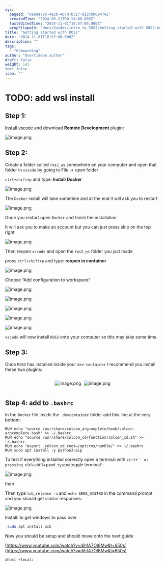 ```yaml
---
sys:
  pageId: "89e0a78c-4e2b-4070-b327-d28cb0694742"
  createdTime: "2024-08-21T00:24:00.000Z"
  lastEditedTime: "2024-11-01T18:57:00.000Z"
  propFilepath: "docs/Guides/intro_to_ROS2/Getting started with ROS2.md"
title: "Getting started with ROS2"
date: "2024-11-01T18:57:00.000Z"
description: ""
tags:
  - "Onboarding"
author: "Overridden author"
draft: false
weight: 141
toc: false
icon: ""
---
```


# TODO: add wsl install

## Step 1:

[Install vscode](https://code.visualstudio.com/download) and download **Remote Development** plugin:

![image.png](https://prod-files-secure.s3.us-west-2.amazonaws.com/d518164a-d88e-44d1-a4ee-3adb3bd8bce0/efb52993-1881-4a40-b95e-6f020334f022/image.png?X-Amz-Algorithm=AWS4-HMAC-SHA256&X-Amz-Content-Sha256=UNSIGNED-PAYLOAD&X-Amz-Credential=ASIAZI2LB4662MDYWFEH%2F20250401%2Fus-west-2%2Fs3%2Faws4_request&X-Amz-Date=20250401T061231Z&X-Amz-Expires=3600&X-Amz-Security-Token=IQoJb3JpZ2luX2VjEEsaCXVzLXdlc3QtMiJHMEUCICKtAi%2BYPtedGWBRSsj%2ByILtJX5WwLY3%2FKzup7bkLYvrAiEAkhH9EKb4LhEhjJzlnhhxKQRMPKqZ0ySzZaGDUGu4DdYqiAQItP%2F%2F%2F%2F%2F%2F%2F%2F%2F%2FARAAGgw2Mzc0MjMxODM4MDUiDFSBbDrfoAiJKyQjeSrcA0f7SAvQ7ceWHr7%2FKVF3iXAHIDFatedcL%2BeRp34apJQRqiH6L8vwlzC%2BJ8o1OgFJN7pe1dqRsNQED%2B7osDytLBRa3sYHoEkPOcpEb5rTTazUqntAjR5n7o8ZDpKvwxVTCzmH%2BJyMnawGNXPd1wB99xSuyzfnksH5IBFoSaYeNJJ%2Bge0LM%2FFVpR2%2FI638TBNeFp92RbihXd4EU4utFKcEEwg%2B%2Fdtsc2x%2Bqe2JzccZdFYJe6vDVdmSdTADteoJ%2BRAD8sUHpU3RDgltk6%2F7eyB9WF%2BItHVkFyZU3TyxyDhnASloQ3D9ITxIFlCSFSWii8c6v0pg98ct2zHr7oL%2BZErz2ElCtLq3NpIQr3iCZbr7VV7ptl1t6n9YiFNweuTI8%2BeobVWLCzV6ToSpL7putfCOHWSgv1ZXZCgv4yCE2XTf7ApB3bG8vBjfhw%2BI%2F3F4boDJOqxrR5qo%2FNKtltHvidp6CKIT6wF1BcPIxeQCQHqsn0EJ3%2BtYXxyHjjq5CVEuZOuubHdcLLEyOFx1BuVEAXeVIWmjCTgobIrktYugwMgO5e%2FieXWGvcmhhO9Yuxow%2BfRqSln1CfWlH6mP%2FKldCH8I4V78R4540ePon9EJc0hw5Qx3xP5kMWHIgfm3vDHbMNClrb8GOqUBKPp1Es%2FJvbn7jLu%2BAgjE3yPFgWyrF6Am4Oyt%2B0ELpWKQZk4Kjduy49oRLyYHGjtq%2Fv5VTPTFEoJpzR24%2FSJdKweJMSWGgZDzabxqAjJunC5j4EfFMhN5q7ryg9b1Z%2FwecHJW7GCbEfXzWSBQuGr0OP8Pxnr12piWUeSLHWKRZtshNf1Kd6SDVeInfVsMDcL2PgIoEWzP%2BAKJ33GyE8rBgfTzCQBV&X-Amz-Signature=01e5bac2787a0a5af2f29529ce0559c175f41e3f26651975187cf7919533f850&X-Amz-SignedHeaders=host&x-id=GetObject)

## Step 2:

Create a folder called `ros2_ws` somewhere on your computer and open that folder in `vscode` by going to File → open folder 

`ctrl+shift+p` and type: **Install Docker**

![image.png](https://prod-files-secure.s3.us-west-2.amazonaws.com/d518164a-d88e-44d1-a4ee-3adb3bd8bce0/2269dc0e-1cd5-47ff-bceb-c04ad9b2eab0/image.png?X-Amz-Algorithm=AWS4-HMAC-SHA256&X-Amz-Content-Sha256=UNSIGNED-PAYLOAD&X-Amz-Credential=ASIAZI2LB4662MDYWFEH%2F20250401%2Fus-west-2%2Fs3%2Faws4_request&X-Amz-Date=20250401T061231Z&X-Amz-Expires=3600&X-Amz-Security-Token=IQoJb3JpZ2luX2VjEEsaCXVzLXdlc3QtMiJHMEUCICKtAi%2BYPtedGWBRSsj%2ByILtJX5WwLY3%2FKzup7bkLYvrAiEAkhH9EKb4LhEhjJzlnhhxKQRMPKqZ0ySzZaGDUGu4DdYqiAQItP%2F%2F%2F%2F%2F%2F%2F%2F%2F%2FARAAGgw2Mzc0MjMxODM4MDUiDFSBbDrfoAiJKyQjeSrcA0f7SAvQ7ceWHr7%2FKVF3iXAHIDFatedcL%2BeRp34apJQRqiH6L8vwlzC%2BJ8o1OgFJN7pe1dqRsNQED%2B7osDytLBRa3sYHoEkPOcpEb5rTTazUqntAjR5n7o8ZDpKvwxVTCzmH%2BJyMnawGNXPd1wB99xSuyzfnksH5IBFoSaYeNJJ%2Bge0LM%2FFVpR2%2FI638TBNeFp92RbihXd4EU4utFKcEEwg%2B%2Fdtsc2x%2Bqe2JzccZdFYJe6vDVdmSdTADteoJ%2BRAD8sUHpU3RDgltk6%2F7eyB9WF%2BItHVkFyZU3TyxyDhnASloQ3D9ITxIFlCSFSWii8c6v0pg98ct2zHr7oL%2BZErz2ElCtLq3NpIQr3iCZbr7VV7ptl1t6n9YiFNweuTI8%2BeobVWLCzV6ToSpL7putfCOHWSgv1ZXZCgv4yCE2XTf7ApB3bG8vBjfhw%2BI%2F3F4boDJOqxrR5qo%2FNKtltHvidp6CKIT6wF1BcPIxeQCQHqsn0EJ3%2BtYXxyHjjq5CVEuZOuubHdcLLEyOFx1BuVEAXeVIWmjCTgobIrktYugwMgO5e%2FieXWGvcmhhO9Yuxow%2BfRqSln1CfWlH6mP%2FKldCH8I4V78R4540ePon9EJc0hw5Qx3xP5kMWHIgfm3vDHbMNClrb8GOqUBKPp1Es%2FJvbn7jLu%2BAgjE3yPFgWyrF6Am4Oyt%2B0ELpWKQZk4Kjduy49oRLyYHGjtq%2Fv5VTPTFEoJpzR24%2FSJdKweJMSWGgZDzabxqAjJunC5j4EfFMhN5q7ryg9b1Z%2FwecHJW7GCbEfXzWSBQuGr0OP8Pxnr12piWUeSLHWKRZtshNf1Kd6SDVeInfVsMDcL2PgIoEWzP%2BAKJ33GyE8rBgfTzCQBV&X-Amz-Signature=ac3c75b309f9124e6edda3ee7ab75d269529ffc8b1e13061a038ae65c9ed9d9a&X-Amz-SignedHeaders=host&x-id=GetObject)

The `Docker` install will take sometime and at the end it will ask you to restart

![image.png](https://prod-files-secure.s3.us-west-2.amazonaws.com/d518164a-d88e-44d1-a4ee-3adb3bd8bce0/ed233f78-be33-4b1f-b89c-9c346c0e961e/image.png?X-Amz-Algorithm=AWS4-HMAC-SHA256&X-Amz-Content-Sha256=UNSIGNED-PAYLOAD&X-Amz-Credential=ASIAZI2LB4662MDYWFEH%2F20250401%2Fus-west-2%2Fs3%2Faws4_request&X-Amz-Date=20250401T061231Z&X-Amz-Expires=3600&X-Amz-Security-Token=IQoJb3JpZ2luX2VjEEsaCXVzLXdlc3QtMiJHMEUCICKtAi%2BYPtedGWBRSsj%2ByILtJX5WwLY3%2FKzup7bkLYvrAiEAkhH9EKb4LhEhjJzlnhhxKQRMPKqZ0ySzZaGDUGu4DdYqiAQItP%2F%2F%2F%2F%2F%2F%2F%2F%2F%2FARAAGgw2Mzc0MjMxODM4MDUiDFSBbDrfoAiJKyQjeSrcA0f7SAvQ7ceWHr7%2FKVF3iXAHIDFatedcL%2BeRp34apJQRqiH6L8vwlzC%2BJ8o1OgFJN7pe1dqRsNQED%2B7osDytLBRa3sYHoEkPOcpEb5rTTazUqntAjR5n7o8ZDpKvwxVTCzmH%2BJyMnawGNXPd1wB99xSuyzfnksH5IBFoSaYeNJJ%2Bge0LM%2FFVpR2%2FI638TBNeFp92RbihXd4EU4utFKcEEwg%2B%2Fdtsc2x%2Bqe2JzccZdFYJe6vDVdmSdTADteoJ%2BRAD8sUHpU3RDgltk6%2F7eyB9WF%2BItHVkFyZU3TyxyDhnASloQ3D9ITxIFlCSFSWii8c6v0pg98ct2zHr7oL%2BZErz2ElCtLq3NpIQr3iCZbr7VV7ptl1t6n9YiFNweuTI8%2BeobVWLCzV6ToSpL7putfCOHWSgv1ZXZCgv4yCE2XTf7ApB3bG8vBjfhw%2BI%2F3F4boDJOqxrR5qo%2FNKtltHvidp6CKIT6wF1BcPIxeQCQHqsn0EJ3%2BtYXxyHjjq5CVEuZOuubHdcLLEyOFx1BuVEAXeVIWmjCTgobIrktYugwMgO5e%2FieXWGvcmhhO9Yuxow%2BfRqSln1CfWlH6mP%2FKldCH8I4V78R4540ePon9EJc0hw5Qx3xP5kMWHIgfm3vDHbMNClrb8GOqUBKPp1Es%2FJvbn7jLu%2BAgjE3yPFgWyrF6Am4Oyt%2B0ELpWKQZk4Kjduy49oRLyYHGjtq%2Fv5VTPTFEoJpzR24%2FSJdKweJMSWGgZDzabxqAjJunC5j4EfFMhN5q7ryg9b1Z%2FwecHJW7GCbEfXzWSBQuGr0OP8Pxnr12piWUeSLHWKRZtshNf1Kd6SDVeInfVsMDcL2PgIoEWzP%2BAKJ33GyE8rBgfTzCQBV&X-Amz-Signature=5908818e998d0674a4bb43a446220139770045dddda13ac58eae64dff5c015f7&X-Amz-SignedHeaders=host&x-id=GetObject)

Once you restart open `Docker` and finish the installation

It will ask you to make an account but you can just press skip on the top right

![image.png](https://prod-files-secure.s3.us-west-2.amazonaws.com/d518164a-d88e-44d1-a4ee-3adb3bd8bce0/21010ad9-1659-4fd9-9f59-9932a09b2a3d/image.png?X-Amz-Algorithm=AWS4-HMAC-SHA256&X-Amz-Content-Sha256=UNSIGNED-PAYLOAD&X-Amz-Credential=ASIAZI2LB4662MDYWFEH%2F20250401%2Fus-west-2%2Fs3%2Faws4_request&X-Amz-Date=20250401T061231Z&X-Amz-Expires=3600&X-Amz-Security-Token=IQoJb3JpZ2luX2VjEEsaCXVzLXdlc3QtMiJHMEUCICKtAi%2BYPtedGWBRSsj%2ByILtJX5WwLY3%2FKzup7bkLYvrAiEAkhH9EKb4LhEhjJzlnhhxKQRMPKqZ0ySzZaGDUGu4DdYqiAQItP%2F%2F%2F%2F%2F%2F%2F%2F%2F%2FARAAGgw2Mzc0MjMxODM4MDUiDFSBbDrfoAiJKyQjeSrcA0f7SAvQ7ceWHr7%2FKVF3iXAHIDFatedcL%2BeRp34apJQRqiH6L8vwlzC%2BJ8o1OgFJN7pe1dqRsNQED%2B7osDytLBRa3sYHoEkPOcpEb5rTTazUqntAjR5n7o8ZDpKvwxVTCzmH%2BJyMnawGNXPd1wB99xSuyzfnksH5IBFoSaYeNJJ%2Bge0LM%2FFVpR2%2FI638TBNeFp92RbihXd4EU4utFKcEEwg%2B%2Fdtsc2x%2Bqe2JzccZdFYJe6vDVdmSdTADteoJ%2BRAD8sUHpU3RDgltk6%2F7eyB9WF%2BItHVkFyZU3TyxyDhnASloQ3D9ITxIFlCSFSWii8c6v0pg98ct2zHr7oL%2BZErz2ElCtLq3NpIQr3iCZbr7VV7ptl1t6n9YiFNweuTI8%2BeobVWLCzV6ToSpL7putfCOHWSgv1ZXZCgv4yCE2XTf7ApB3bG8vBjfhw%2BI%2F3F4boDJOqxrR5qo%2FNKtltHvidp6CKIT6wF1BcPIxeQCQHqsn0EJ3%2BtYXxyHjjq5CVEuZOuubHdcLLEyOFx1BuVEAXeVIWmjCTgobIrktYugwMgO5e%2FieXWGvcmhhO9Yuxow%2BfRqSln1CfWlH6mP%2FKldCH8I4V78R4540ePon9EJc0hw5Qx3xP5kMWHIgfm3vDHbMNClrb8GOqUBKPp1Es%2FJvbn7jLu%2BAgjE3yPFgWyrF6Am4Oyt%2B0ELpWKQZk4Kjduy49oRLyYHGjtq%2Fv5VTPTFEoJpzR24%2FSJdKweJMSWGgZDzabxqAjJunC5j4EfFMhN5q7ryg9b1Z%2FwecHJW7GCbEfXzWSBQuGr0OP8Pxnr12piWUeSLHWKRZtshNf1Kd6SDVeInfVsMDcL2PgIoEWzP%2BAKJ33GyE8rBgfTzCQBV&X-Amz-Signature=1cf83130ba87851910998eab41c20662e5519c2bb28a1ce764b7e1509063ebe0&X-Amz-SignedHeaders=host&x-id=GetObject)

Then reopen `vscode` and open the `ros2_ws` folder you just made

press `ctrl+shift+p` and type: **reopen in container**

![image.png](https://prod-files-secure.s3.us-west-2.amazonaws.com/d518164a-d88e-44d1-a4ee-3adb3bd8bce0/4e93b8c2-41ad-488c-8095-c74205196118/image.png?X-Amz-Algorithm=AWS4-HMAC-SHA256&X-Amz-Content-Sha256=UNSIGNED-PAYLOAD&X-Amz-Credential=ASIAZI2LB4662MDYWFEH%2F20250401%2Fus-west-2%2Fs3%2Faws4_request&X-Amz-Date=20250401T061231Z&X-Amz-Expires=3600&X-Amz-Security-Token=IQoJb3JpZ2luX2VjEEsaCXVzLXdlc3QtMiJHMEUCICKtAi%2BYPtedGWBRSsj%2ByILtJX5WwLY3%2FKzup7bkLYvrAiEAkhH9EKb4LhEhjJzlnhhxKQRMPKqZ0ySzZaGDUGu4DdYqiAQItP%2F%2F%2F%2F%2F%2F%2F%2F%2F%2FARAAGgw2Mzc0MjMxODM4MDUiDFSBbDrfoAiJKyQjeSrcA0f7SAvQ7ceWHr7%2FKVF3iXAHIDFatedcL%2BeRp34apJQRqiH6L8vwlzC%2BJ8o1OgFJN7pe1dqRsNQED%2B7osDytLBRa3sYHoEkPOcpEb5rTTazUqntAjR5n7o8ZDpKvwxVTCzmH%2BJyMnawGNXPd1wB99xSuyzfnksH5IBFoSaYeNJJ%2Bge0LM%2FFVpR2%2FI638TBNeFp92RbihXd4EU4utFKcEEwg%2B%2Fdtsc2x%2Bqe2JzccZdFYJe6vDVdmSdTADteoJ%2BRAD8sUHpU3RDgltk6%2F7eyB9WF%2BItHVkFyZU3TyxyDhnASloQ3D9ITxIFlCSFSWii8c6v0pg98ct2zHr7oL%2BZErz2ElCtLq3NpIQr3iCZbr7VV7ptl1t6n9YiFNweuTI8%2BeobVWLCzV6ToSpL7putfCOHWSgv1ZXZCgv4yCE2XTf7ApB3bG8vBjfhw%2BI%2F3F4boDJOqxrR5qo%2FNKtltHvidp6CKIT6wF1BcPIxeQCQHqsn0EJ3%2BtYXxyHjjq5CVEuZOuubHdcLLEyOFx1BuVEAXeVIWmjCTgobIrktYugwMgO5e%2FieXWGvcmhhO9Yuxow%2BfRqSln1CfWlH6mP%2FKldCH8I4V78R4540ePon9EJc0hw5Qx3xP5kMWHIgfm3vDHbMNClrb8GOqUBKPp1Es%2FJvbn7jLu%2BAgjE3yPFgWyrF6Am4Oyt%2B0ELpWKQZk4Kjduy49oRLyYHGjtq%2Fv5VTPTFEoJpzR24%2FSJdKweJMSWGgZDzabxqAjJunC5j4EfFMhN5q7ryg9b1Z%2FwecHJW7GCbEfXzWSBQuGr0OP8Pxnr12piWUeSLHWKRZtshNf1Kd6SDVeInfVsMDcL2PgIoEWzP%2BAKJ33GyE8rBgfTzCQBV&X-Amz-Signature=7d25c000771889c326bb1b3398d741f00142ec50fc0d195cd46f426c3ebc4716&X-Amz-SignedHeaders=host&x-id=GetObject)

Choose “Add configuration to workspace”

![image.png](https://prod-files-secure.s3.us-west-2.amazonaws.com/d518164a-d88e-44d1-a4ee-3adb3bd8bce0/9560b282-5060-4989-ba37-97e7b2c22476/image.png?X-Amz-Algorithm=AWS4-HMAC-SHA256&X-Amz-Content-Sha256=UNSIGNED-PAYLOAD&X-Amz-Credential=ASIAZI2LB4662MDYWFEH%2F20250401%2Fus-west-2%2Fs3%2Faws4_request&X-Amz-Date=20250401T061231Z&X-Amz-Expires=3600&X-Amz-Security-Token=IQoJb3JpZ2luX2VjEEsaCXVzLXdlc3QtMiJHMEUCICKtAi%2BYPtedGWBRSsj%2ByILtJX5WwLY3%2FKzup7bkLYvrAiEAkhH9EKb4LhEhjJzlnhhxKQRMPKqZ0ySzZaGDUGu4DdYqiAQItP%2F%2F%2F%2F%2F%2F%2F%2F%2F%2FARAAGgw2Mzc0MjMxODM4MDUiDFSBbDrfoAiJKyQjeSrcA0f7SAvQ7ceWHr7%2FKVF3iXAHIDFatedcL%2BeRp34apJQRqiH6L8vwlzC%2BJ8o1OgFJN7pe1dqRsNQED%2B7osDytLBRa3sYHoEkPOcpEb5rTTazUqntAjR5n7o8ZDpKvwxVTCzmH%2BJyMnawGNXPd1wB99xSuyzfnksH5IBFoSaYeNJJ%2Bge0LM%2FFVpR2%2FI638TBNeFp92RbihXd4EU4utFKcEEwg%2B%2Fdtsc2x%2Bqe2JzccZdFYJe6vDVdmSdTADteoJ%2BRAD8sUHpU3RDgltk6%2F7eyB9WF%2BItHVkFyZU3TyxyDhnASloQ3D9ITxIFlCSFSWii8c6v0pg98ct2zHr7oL%2BZErz2ElCtLq3NpIQr3iCZbr7VV7ptl1t6n9YiFNweuTI8%2BeobVWLCzV6ToSpL7putfCOHWSgv1ZXZCgv4yCE2XTf7ApB3bG8vBjfhw%2BI%2F3F4boDJOqxrR5qo%2FNKtltHvidp6CKIT6wF1BcPIxeQCQHqsn0EJ3%2BtYXxyHjjq5CVEuZOuubHdcLLEyOFx1BuVEAXeVIWmjCTgobIrktYugwMgO5e%2FieXWGvcmhhO9Yuxow%2BfRqSln1CfWlH6mP%2FKldCH8I4V78R4540ePon9EJc0hw5Qx3xP5kMWHIgfm3vDHbMNClrb8GOqUBKPp1Es%2FJvbn7jLu%2BAgjE3yPFgWyrF6Am4Oyt%2B0ELpWKQZk4Kjduy49oRLyYHGjtq%2Fv5VTPTFEoJpzR24%2FSJdKweJMSWGgZDzabxqAjJunC5j4EfFMhN5q7ryg9b1Z%2FwecHJW7GCbEfXzWSBQuGr0OP8Pxnr12piWUeSLHWKRZtshNf1Kd6SDVeInfVsMDcL2PgIoEWzP%2BAKJ33GyE8rBgfTzCQBV&X-Amz-Signature=3279ceb182d47da50c3771e894944fd177d7940fc60d3eda8576db4702cb4fce&X-Amz-SignedHeaders=host&x-id=GetObject)

![image.png](https://prod-files-secure.s3.us-west-2.amazonaws.com/d518164a-d88e-44d1-a4ee-3adb3bd8bce0/2ee63f81-886b-48e8-a553-dc6e5eac99e4/image.png?X-Amz-Algorithm=AWS4-HMAC-SHA256&X-Amz-Content-Sha256=UNSIGNED-PAYLOAD&X-Amz-Credential=ASIAZI2LB4662MDYWFEH%2F20250401%2Fus-west-2%2Fs3%2Faws4_request&X-Amz-Date=20250401T061231Z&X-Amz-Expires=3600&X-Amz-Security-Token=IQoJb3JpZ2luX2VjEEsaCXVzLXdlc3QtMiJHMEUCICKtAi%2BYPtedGWBRSsj%2ByILtJX5WwLY3%2FKzup7bkLYvrAiEAkhH9EKb4LhEhjJzlnhhxKQRMPKqZ0ySzZaGDUGu4DdYqiAQItP%2F%2F%2F%2F%2F%2F%2F%2F%2F%2FARAAGgw2Mzc0MjMxODM4MDUiDFSBbDrfoAiJKyQjeSrcA0f7SAvQ7ceWHr7%2FKVF3iXAHIDFatedcL%2BeRp34apJQRqiH6L8vwlzC%2BJ8o1OgFJN7pe1dqRsNQED%2B7osDytLBRa3sYHoEkPOcpEb5rTTazUqntAjR5n7o8ZDpKvwxVTCzmH%2BJyMnawGNXPd1wB99xSuyzfnksH5IBFoSaYeNJJ%2Bge0LM%2FFVpR2%2FI638TBNeFp92RbihXd4EU4utFKcEEwg%2B%2Fdtsc2x%2Bqe2JzccZdFYJe6vDVdmSdTADteoJ%2BRAD8sUHpU3RDgltk6%2F7eyB9WF%2BItHVkFyZU3TyxyDhnASloQ3D9ITxIFlCSFSWii8c6v0pg98ct2zHr7oL%2BZErz2ElCtLq3NpIQr3iCZbr7VV7ptl1t6n9YiFNweuTI8%2BeobVWLCzV6ToSpL7putfCOHWSgv1ZXZCgv4yCE2XTf7ApB3bG8vBjfhw%2BI%2F3F4boDJOqxrR5qo%2FNKtltHvidp6CKIT6wF1BcPIxeQCQHqsn0EJ3%2BtYXxyHjjq5CVEuZOuubHdcLLEyOFx1BuVEAXeVIWmjCTgobIrktYugwMgO5e%2FieXWGvcmhhO9Yuxow%2BfRqSln1CfWlH6mP%2FKldCH8I4V78R4540ePon9EJc0hw5Qx3xP5kMWHIgfm3vDHbMNClrb8GOqUBKPp1Es%2FJvbn7jLu%2BAgjE3yPFgWyrF6Am4Oyt%2B0ELpWKQZk4Kjduy49oRLyYHGjtq%2Fv5VTPTFEoJpzR24%2FSJdKweJMSWGgZDzabxqAjJunC5j4EfFMhN5q7ryg9b1Z%2FwecHJW7GCbEfXzWSBQuGr0OP8Pxnr12piWUeSLHWKRZtshNf1Kd6SDVeInfVsMDcL2PgIoEWzP%2BAKJ33GyE8rBgfTzCQBV&X-Amz-Signature=c7d70054880d984d7e03da21b503c14c84161d10a5f08cf9573bd3e2dc191ab9&X-Amz-SignedHeaders=host&x-id=GetObject)

![image.png](https://prod-files-secure.s3.us-west-2.amazonaws.com/d518164a-d88e-44d1-a4ee-3adb3bd8bce0/ae1580b2-b048-407e-aed9-b584224a7a04/image.png?X-Amz-Algorithm=AWS4-HMAC-SHA256&X-Amz-Content-Sha256=UNSIGNED-PAYLOAD&X-Amz-Credential=ASIAZI2LB4662MDYWFEH%2F20250401%2Fus-west-2%2Fs3%2Faws4_request&X-Amz-Date=20250401T061231Z&X-Amz-Expires=3600&X-Amz-Security-Token=IQoJb3JpZ2luX2VjEEsaCXVzLXdlc3QtMiJHMEUCICKtAi%2BYPtedGWBRSsj%2ByILtJX5WwLY3%2FKzup7bkLYvrAiEAkhH9EKb4LhEhjJzlnhhxKQRMPKqZ0ySzZaGDUGu4DdYqiAQItP%2F%2F%2F%2F%2F%2F%2F%2F%2F%2FARAAGgw2Mzc0MjMxODM4MDUiDFSBbDrfoAiJKyQjeSrcA0f7SAvQ7ceWHr7%2FKVF3iXAHIDFatedcL%2BeRp34apJQRqiH6L8vwlzC%2BJ8o1OgFJN7pe1dqRsNQED%2B7osDytLBRa3sYHoEkPOcpEb5rTTazUqntAjR5n7o8ZDpKvwxVTCzmH%2BJyMnawGNXPd1wB99xSuyzfnksH5IBFoSaYeNJJ%2Bge0LM%2FFVpR2%2FI638TBNeFp92RbihXd4EU4utFKcEEwg%2B%2Fdtsc2x%2Bqe2JzccZdFYJe6vDVdmSdTADteoJ%2BRAD8sUHpU3RDgltk6%2F7eyB9WF%2BItHVkFyZU3TyxyDhnASloQ3D9ITxIFlCSFSWii8c6v0pg98ct2zHr7oL%2BZErz2ElCtLq3NpIQr3iCZbr7VV7ptl1t6n9YiFNweuTI8%2BeobVWLCzV6ToSpL7putfCOHWSgv1ZXZCgv4yCE2XTf7ApB3bG8vBjfhw%2BI%2F3F4boDJOqxrR5qo%2FNKtltHvidp6CKIT6wF1BcPIxeQCQHqsn0EJ3%2BtYXxyHjjq5CVEuZOuubHdcLLEyOFx1BuVEAXeVIWmjCTgobIrktYugwMgO5e%2FieXWGvcmhhO9Yuxow%2BfRqSln1CfWlH6mP%2FKldCH8I4V78R4540ePon9EJc0hw5Qx3xP5kMWHIgfm3vDHbMNClrb8GOqUBKPp1Es%2FJvbn7jLu%2BAgjE3yPFgWyrF6Am4Oyt%2B0ELpWKQZk4Kjduy49oRLyYHGjtq%2Fv5VTPTFEoJpzR24%2FSJdKweJMSWGgZDzabxqAjJunC5j4EfFMhN5q7ryg9b1Z%2FwecHJW7GCbEfXzWSBQuGr0OP8Pxnr12piWUeSLHWKRZtshNf1Kd6SDVeInfVsMDcL2PgIoEWzP%2BAKJ33GyE8rBgfTzCQBV&X-Amz-Signature=58bdfebc8bfca6297d9106a3c34287fc8d10e0ac93fa49780cef0a829b003fce&X-Amz-SignedHeaders=host&x-id=GetObject)

![image.png](https://prod-files-secure.s3.us-west-2.amazonaws.com/d518164a-d88e-44d1-a4ee-3adb3bd8bce0/53255b28-f75e-430f-b9e3-c0ac8577e42b/image.png?X-Amz-Algorithm=AWS4-HMAC-SHA256&X-Amz-Content-Sha256=UNSIGNED-PAYLOAD&X-Amz-Credential=ASIAZI2LB4662MDYWFEH%2F20250401%2Fus-west-2%2Fs3%2Faws4_request&X-Amz-Date=20250401T061231Z&X-Amz-Expires=3600&X-Amz-Security-Token=IQoJb3JpZ2luX2VjEEsaCXVzLXdlc3QtMiJHMEUCICKtAi%2BYPtedGWBRSsj%2ByILtJX5WwLY3%2FKzup7bkLYvrAiEAkhH9EKb4LhEhjJzlnhhxKQRMPKqZ0ySzZaGDUGu4DdYqiAQItP%2F%2F%2F%2F%2F%2F%2F%2F%2F%2FARAAGgw2Mzc0MjMxODM4MDUiDFSBbDrfoAiJKyQjeSrcA0f7SAvQ7ceWHr7%2FKVF3iXAHIDFatedcL%2BeRp34apJQRqiH6L8vwlzC%2BJ8o1OgFJN7pe1dqRsNQED%2B7osDytLBRa3sYHoEkPOcpEb5rTTazUqntAjR5n7o8ZDpKvwxVTCzmH%2BJyMnawGNXPd1wB99xSuyzfnksH5IBFoSaYeNJJ%2Bge0LM%2FFVpR2%2FI638TBNeFp92RbihXd4EU4utFKcEEwg%2B%2Fdtsc2x%2Bqe2JzccZdFYJe6vDVdmSdTADteoJ%2BRAD8sUHpU3RDgltk6%2F7eyB9WF%2BItHVkFyZU3TyxyDhnASloQ3D9ITxIFlCSFSWii8c6v0pg98ct2zHr7oL%2BZErz2ElCtLq3NpIQr3iCZbr7VV7ptl1t6n9YiFNweuTI8%2BeobVWLCzV6ToSpL7putfCOHWSgv1ZXZCgv4yCE2XTf7ApB3bG8vBjfhw%2BI%2F3F4boDJOqxrR5qo%2FNKtltHvidp6CKIT6wF1BcPIxeQCQHqsn0EJ3%2BtYXxyHjjq5CVEuZOuubHdcLLEyOFx1BuVEAXeVIWmjCTgobIrktYugwMgO5e%2FieXWGvcmhhO9Yuxow%2BfRqSln1CfWlH6mP%2FKldCH8I4V78R4540ePon9EJc0hw5Qx3xP5kMWHIgfm3vDHbMNClrb8GOqUBKPp1Es%2FJvbn7jLu%2BAgjE3yPFgWyrF6Am4Oyt%2B0ELpWKQZk4Kjduy49oRLyYHGjtq%2Fv5VTPTFEoJpzR24%2FSJdKweJMSWGgZDzabxqAjJunC5j4EfFMhN5q7ryg9b1Z%2FwecHJW7GCbEfXzWSBQuGr0OP8Pxnr12piWUeSLHWKRZtshNf1Kd6SDVeInfVsMDcL2PgIoEWzP%2BAKJ33GyE8rBgfTzCQBV&X-Amz-Signature=46fcec4b41b1fcf861e1066d8c1eaf066eba8742ee18c8f7fe9ed912ca747d5c&X-Amz-SignedHeaders=host&x-id=GetObject)

![image.png](https://prod-files-secure.s3.us-west-2.amazonaws.com/d518164a-d88e-44d1-a4ee-3adb3bd8bce0/7c562767-5af9-4ffb-97d1-327bcdf4ee00/image.png?X-Amz-Algorithm=AWS4-HMAC-SHA256&X-Amz-Content-Sha256=UNSIGNED-PAYLOAD&X-Amz-Credential=ASIAZI2LB4662MDYWFEH%2F20250401%2Fus-west-2%2Fs3%2Faws4_request&X-Amz-Date=20250401T061231Z&X-Amz-Expires=3600&X-Amz-Security-Token=IQoJb3JpZ2luX2VjEEsaCXVzLXdlc3QtMiJHMEUCICKtAi%2BYPtedGWBRSsj%2ByILtJX5WwLY3%2FKzup7bkLYvrAiEAkhH9EKb4LhEhjJzlnhhxKQRMPKqZ0ySzZaGDUGu4DdYqiAQItP%2F%2F%2F%2F%2F%2F%2F%2F%2F%2FARAAGgw2Mzc0MjMxODM4MDUiDFSBbDrfoAiJKyQjeSrcA0f7SAvQ7ceWHr7%2FKVF3iXAHIDFatedcL%2BeRp34apJQRqiH6L8vwlzC%2BJ8o1OgFJN7pe1dqRsNQED%2B7osDytLBRa3sYHoEkPOcpEb5rTTazUqntAjR5n7o8ZDpKvwxVTCzmH%2BJyMnawGNXPd1wB99xSuyzfnksH5IBFoSaYeNJJ%2Bge0LM%2FFVpR2%2FI638TBNeFp92RbihXd4EU4utFKcEEwg%2B%2Fdtsc2x%2Bqe2JzccZdFYJe6vDVdmSdTADteoJ%2BRAD8sUHpU3RDgltk6%2F7eyB9WF%2BItHVkFyZU3TyxyDhnASloQ3D9ITxIFlCSFSWii8c6v0pg98ct2zHr7oL%2BZErz2ElCtLq3NpIQr3iCZbr7VV7ptl1t6n9YiFNweuTI8%2BeobVWLCzV6ToSpL7putfCOHWSgv1ZXZCgv4yCE2XTf7ApB3bG8vBjfhw%2BI%2F3F4boDJOqxrR5qo%2FNKtltHvidp6CKIT6wF1BcPIxeQCQHqsn0EJ3%2BtYXxyHjjq5CVEuZOuubHdcLLEyOFx1BuVEAXeVIWmjCTgobIrktYugwMgO5e%2FieXWGvcmhhO9Yuxow%2BfRqSln1CfWlH6mP%2FKldCH8I4V78R4540ePon9EJc0hw5Qx3xP5kMWHIgfm3vDHbMNClrb8GOqUBKPp1Es%2FJvbn7jLu%2BAgjE3yPFgWyrF6Am4Oyt%2B0ELpWKQZk4Kjduy49oRLyYHGjtq%2Fv5VTPTFEoJpzR24%2FSJdKweJMSWGgZDzabxqAjJunC5j4EfFMhN5q7ryg9b1Z%2FwecHJW7GCbEfXzWSBQuGr0OP8Pxnr12piWUeSLHWKRZtshNf1Kd6SDVeInfVsMDcL2PgIoEWzP%2BAKJ33GyE8rBgfTzCQBV&X-Amz-Signature=0ae4379ad2157c7abca20e48ee555ab5d7f546e6e00b832853eb3e1e7f13129d&X-Amz-SignedHeaders=host&x-id=GetObject)

`vscode` will now install `ROS2` onto your computer so this may take some time.

## Step 3:

Once `ROS2` has installed inside your `dev-container` I recommend you install these two plugins:

<div style="display: flex;flex-direction: row; column-gap:10px; max-width: 630px;justify-content: center;">
<div>

![image.png](https://prod-files-secure.s3.us-west-2.amazonaws.com/d518164a-d88e-44d1-a4ee-3adb3bd8bce0/3fc3d550-5a54-4ba1-ba6b-faa01cdb7369/image.png?X-Amz-Algorithm=AWS4-HMAC-SHA256&X-Amz-Content-Sha256=UNSIGNED-PAYLOAD&X-Amz-Credential=ASIAZI2LB466QYIYQ5SU%2F20250401%2Fus-west-2%2Fs3%2Faws4_request&X-Amz-Date=20250401T061236Z&X-Amz-Expires=3600&X-Amz-Security-Token=IQoJb3JpZ2luX2VjEEsaCXVzLXdlc3QtMiJGMEQCIC8I3ItXwko63ZH7Tt%2Blrq3EPprO6njRNieRsuPqcxdCAiB6x9RXg7FWk8Zd9n7nPedvTmucXq2pDAcBsNYfVT4hKSqIBAi0%2F%2F%2F%2F%2F%2F%2F%2F%2F%2F8BEAAaDDYzNzQyMzE4MzgwNSIMqjaeGOdnN1AJYP9yKtwDCTtfCOa6GpttD0zifMcszLVEuRY5VJAvLDdkLuATsmuCcHcKQbyAcjsCMoJ2uM6pU8sCLu30L44Ln1hipZJEj%2B905uTxr0UcHBvmQPuI%2BrwPqKv4roNEYPwpmpJI0QsedK%2BniqquJOhA%2B%2Fc8eaZT5IGOFDa765Rhc8Bb%2F1vZj93z7yxJJRQhNgGP%2B60%2BRLJV7slAE6eY2B%2F9v%2B%2FaWse4zdQdKhQSsJl7wwIvYgOVMRkVfz6xPBnF6LmVkNtkl4A%2Fni7fK1Uk9pJvFexYSywbuKZmOHQoQm8WaJy13PS2w%2B7EOYJFf0W1tut2FHoIMh%2B3mMyUvsnZ6SuddYKXNGqA%2FoZVe2MoXpX0A2nEKw%2BrkGpqUBKObY%2FEmgz5m1jfyWin458GApmFyFIyXj7I%2BYK3XdwzCcOfU%2F2bTQUsX7syCzAPQMCstGjX2uajykyIybJMsQwBKcDmyFvDSWP4eYQQr%2B2Yy%2BK3SnkQioznUn2u8XzVRG3anMB4c7pLi%2BQZdnAA7P8f%2BmoQ79Cc6PSocGZuJ9R%2FZgvl2CnPziaBHR%2FfA1BJaR6FsBsTgcFBhvh%2FWd4feIxDjbhcs0L8uI%2F%2FoRz7rDUZ6J3oxAWSKtTfvYqy72%2FzFiST4%2BtRDLRq0N0wm6WtvwY6pgF1WP2dsh9UZE3ytQqe1BH1lUC408DhVsr8LJJSSjj6MMJud6LXXCp8i6uk5j4dJa1SGqpL2OeUZE9QTLAmv5DSM2LqHrw4wyZFa6UoMtXelvbwKqdWs7nAh8EAkRbqEFL4a3vhxlpYPVkziaIceD%2B4F72OO2nGRPK9frnI8hXBVYGomE2ixX4GJ4Pcvyy1W%2FEHVxIVh5M00J4vmgarQImqtn2gvzCJ&X-Amz-Signature=83077e2462d73932896a7ced4dbbf20bdea41eff156bbddaac2f6c33a3a82d3b&X-Amz-SignedHeaders=host&x-id=GetObject)

</div>
<div>

![image.png](https://prod-files-secure.s3.us-west-2.amazonaws.com/d518164a-d88e-44d1-a4ee-3adb3bd8bce0/d994cc66-13c2-4093-a5a3-f84cf4601a82/image.png?X-Amz-Algorithm=AWS4-HMAC-SHA256&X-Amz-Content-Sha256=UNSIGNED-PAYLOAD&X-Amz-Credential=ASIAZI2LB4666Q7RPNXQ%2F20250401%2Fus-west-2%2Fs3%2Faws4_request&X-Amz-Date=20250401T061236Z&X-Amz-Expires=3600&X-Amz-Security-Token=IQoJb3JpZ2luX2VjEEsaCXVzLXdlc3QtMiJIMEYCIQD%2BZLGKiILQJsZYGBRS8BDDmBADWoenBtqhrpZ6UfrregIhAKnFX0K2ZYPF%2FkGZ3tVD14t8D9i87SalPKosC3sS5NXEKogECLT%2F%2F%2F%2F%2F%2F%2F%2F%2F%2FwEQABoMNjM3NDIzMTgzODA1Igw8HY%2BGCF3oGNF4sFwq3APo1JN0AHRRUVJBEKmgxuz3ryX2pHHJARgdSNo1bP521xO8KishTIZPGYg0cjQaO%2BTaH4q%2BgUYVLB1t0ZHADksLn5cjvR8y45PtUzEw6xn4BicDDzriGuaOrHaQm8AGiq4e2glBgUBCJHgQ8h8RPV9noz2QSiHXLAVDn5t8ewJHuNjQw2P%2FtJGXXJsWLUl41r12SGbbxPjbLX07fgTUepFRYaxe%2FU7jHeFHh2HkC8tTDXYW%2BwDGlc8gINFDPfCbVdJSxK5e1Da3cQEssjymAlcc8QuFsk%2Fx%2Bxo4r8OWg7sOLoorbHi%2BCEQELnjG1t9wt90VkD8Zs91c3LT2OOuBuCgHREnnv7S7Flpt0UVu8DAoBdOy1ByzRgTy3lxLeYX4vhIz5s%2Fwg%2FNaxjToE8nWorjoLYQ%2BwB48C%2BKEtdDrGTCLr3yAOcoCXFZE31U8OwP3OxdqO5665%2BtgkxjR9rl3DwQVDiv07oHx3eK%2F3096mh46H21z6rfb1amtuL3ox08vGq7QSnFAp2WO%2FIgm6pGPkHbRqHSHCv5h8UQyx3NvmM%2FJ4FFUi4BSqFMlqEMyQBOT%2BbezYDjUJhZp5DjkXbVW%2FJbOLiJxZ%2BGBm%2BpFmIhu9RZG6Q1z%2BLqeDFvPIiU5%2BjDPpK2%2FBjqkARwpae%2Bch7bxhjKqn9ljq8tILsmt%2Bmt1bw4j2GHcBZbbAPyS8hDYcCMH%2BG0K1rey94s1kIAJss8%2BT1wOWMPrgp1r5ovR9tFm3Iwwfow5hkvoSqG39XheD4VieF74U5Sgiq5bm764hF7Z6t7I0WowO2HhTbBfCNxxa7NvWsuigMuwgYk0MZqJuQiVopZkIq6HgKnr%2Bo8lXgaxpXqKIU0WMK78hNxL&X-Amz-Signature=4bd27a894956f826a55257b8f7ce36b07a2871c5757cd7617a1305535308e13d&X-Amz-SignedHeaders=host&x-id=GetObject)

</div>
</div>

## Step 4: add to `.bashrc`

In the `Docker` file inside the `.devcontainer` folder add this line at the very bottom: 

```docker
RUN echo "source /usr/share/colcon_argcomplete/hook/colcon-argcomplete.bash" >> ~/.bashrc
RUN echo "source /usr/share/colcon_cd/function/colcon_cd.sh" >> ~/.bashrc
RUN echo "export _colcon_cd_root=/opt/ros/humble/" >> ~/.bashrc
RUN sudo apt install -y python3-pip 
```

To test if everything installed correctly open a terminal with `ctrl+`` or pressing `ctrl+shift+p` and typing `toggle terminal`:

![image.png](https://prod-files-secure.s3.us-west-2.amazonaws.com/d518164a-d88e-44d1-a4ee-3adb3bd8bce0/6a4943d8-b04e-4c02-9a58-775f3384d1a5/image.png?X-Amz-Algorithm=AWS4-HMAC-SHA256&X-Amz-Content-Sha256=UNSIGNED-PAYLOAD&X-Amz-Credential=ASIAZI2LB4662MDYWFEH%2F20250401%2Fus-west-2%2Fs3%2Faws4_request&X-Amz-Date=20250401T061231Z&X-Amz-Expires=3600&X-Amz-Security-Token=IQoJb3JpZ2luX2VjEEsaCXVzLXdlc3QtMiJHMEUCICKtAi%2BYPtedGWBRSsj%2ByILtJX5WwLY3%2FKzup7bkLYvrAiEAkhH9EKb4LhEhjJzlnhhxKQRMPKqZ0ySzZaGDUGu4DdYqiAQItP%2F%2F%2F%2F%2F%2F%2F%2F%2F%2FARAAGgw2Mzc0MjMxODM4MDUiDFSBbDrfoAiJKyQjeSrcA0f7SAvQ7ceWHr7%2FKVF3iXAHIDFatedcL%2BeRp34apJQRqiH6L8vwlzC%2BJ8o1OgFJN7pe1dqRsNQED%2B7osDytLBRa3sYHoEkPOcpEb5rTTazUqntAjR5n7o8ZDpKvwxVTCzmH%2BJyMnawGNXPd1wB99xSuyzfnksH5IBFoSaYeNJJ%2Bge0LM%2FFVpR2%2FI638TBNeFp92RbihXd4EU4utFKcEEwg%2B%2Fdtsc2x%2Bqe2JzccZdFYJe6vDVdmSdTADteoJ%2BRAD8sUHpU3RDgltk6%2F7eyB9WF%2BItHVkFyZU3TyxyDhnASloQ3D9ITxIFlCSFSWii8c6v0pg98ct2zHr7oL%2BZErz2ElCtLq3NpIQr3iCZbr7VV7ptl1t6n9YiFNweuTI8%2BeobVWLCzV6ToSpL7putfCOHWSgv1ZXZCgv4yCE2XTf7ApB3bG8vBjfhw%2BI%2F3F4boDJOqxrR5qo%2FNKtltHvidp6CKIT6wF1BcPIxeQCQHqsn0EJ3%2BtYXxyHjjq5CVEuZOuubHdcLLEyOFx1BuVEAXeVIWmjCTgobIrktYugwMgO5e%2FieXWGvcmhhO9Yuxow%2BfRqSln1CfWlH6mP%2FKldCH8I4V78R4540ePon9EJc0hw5Qx3xP5kMWHIgfm3vDHbMNClrb8GOqUBKPp1Es%2FJvbn7jLu%2BAgjE3yPFgWyrF6Am4Oyt%2B0ELpWKQZk4Kjduy49oRLyYHGjtq%2Fv5VTPTFEoJpzR24%2FSJdKweJMSWGgZDzabxqAjJunC5j4EfFMhN5q7ryg9b1Z%2FwecHJW7GCbEfXzWSBQuGr0OP8Pxnr12piWUeSLHWKRZtshNf1Kd6SDVeInfVsMDcL2PgIoEWzP%2BAKJ33GyE8rBgfTzCQBV&X-Amz-Signature=ca080d4a73b5383c9c4b62d458df0264bc2518baf1962b078329b7d23d35b3bf&X-Amz-SignedHeaders=host&x-id=GetObject)

then 

Then type `lsb_release -a` and `echo $ROS_DISTRO` in the command prompt and you should get similar responses:

![image.png](https://prod-files-secure.s3.us-west-2.amazonaws.com/d518164a-d88e-44d1-a4ee-3adb3bd8bce0/3e635dec-a805-4e85-8b9e-d000e5b71a4e/image.png?X-Amz-Algorithm=AWS4-HMAC-SHA256&X-Amz-Content-Sha256=UNSIGNED-PAYLOAD&X-Amz-Credential=ASIAZI2LB4662MDYWFEH%2F20250401%2Fus-west-2%2Fs3%2Faws4_request&X-Amz-Date=20250401T061231Z&X-Amz-Expires=3600&X-Amz-Security-Token=IQoJb3JpZ2luX2VjEEsaCXVzLXdlc3QtMiJHMEUCICKtAi%2BYPtedGWBRSsj%2ByILtJX5WwLY3%2FKzup7bkLYvrAiEAkhH9EKb4LhEhjJzlnhhxKQRMPKqZ0ySzZaGDUGu4DdYqiAQItP%2F%2F%2F%2F%2F%2F%2F%2F%2F%2FARAAGgw2Mzc0MjMxODM4MDUiDFSBbDrfoAiJKyQjeSrcA0f7SAvQ7ceWHr7%2FKVF3iXAHIDFatedcL%2BeRp34apJQRqiH6L8vwlzC%2BJ8o1OgFJN7pe1dqRsNQED%2B7osDytLBRa3sYHoEkPOcpEb5rTTazUqntAjR5n7o8ZDpKvwxVTCzmH%2BJyMnawGNXPd1wB99xSuyzfnksH5IBFoSaYeNJJ%2Bge0LM%2FFVpR2%2FI638TBNeFp92RbihXd4EU4utFKcEEwg%2B%2Fdtsc2x%2Bqe2JzccZdFYJe6vDVdmSdTADteoJ%2BRAD8sUHpU3RDgltk6%2F7eyB9WF%2BItHVkFyZU3TyxyDhnASloQ3D9ITxIFlCSFSWii8c6v0pg98ct2zHr7oL%2BZErz2ElCtLq3NpIQr3iCZbr7VV7ptl1t6n9YiFNweuTI8%2BeobVWLCzV6ToSpL7putfCOHWSgv1ZXZCgv4yCE2XTf7ApB3bG8vBjfhw%2BI%2F3F4boDJOqxrR5qo%2FNKtltHvidp6CKIT6wF1BcPIxeQCQHqsn0EJ3%2BtYXxyHjjq5CVEuZOuubHdcLLEyOFx1BuVEAXeVIWmjCTgobIrktYugwMgO5e%2FieXWGvcmhhO9Yuxow%2BfRqSln1CfWlH6mP%2FKldCH8I4V78R4540ePon9EJc0hw5Qx3xP5kMWHIgfm3vDHbMNClrb8GOqUBKPp1Es%2FJvbn7jLu%2BAgjE3yPFgWyrF6Am4Oyt%2B0ELpWKQZk4Kjduy49oRLyYHGjtq%2Fv5VTPTFEoJpzR24%2FSJdKweJMSWGgZDzabxqAjJunC5j4EfFMhN5q7ryg9b1Z%2FwecHJW7GCbEfXzWSBQuGr0OP8Pxnr12piWUeSLHWKRZtshNf1Kd6SDVeInfVsMDcL2PgIoEWzP%2BAKJ33GyE8rBgfTzCQBV&X-Amz-Signature=bc83808980109c908afb9723413bde63704053d547c9e799ca68fb163e2ed2b1&X-Amz-SignedHeaders=host&x-id=GetObject)

Install:  to get windows to pass over

```bash
 sudo apt install xcb
```

Now you should be setup and should move onto the next guide 

[https://www.youtube.com/watch?v=dihfA7Ol6Mw&t=650s](https://www.youtube.com/watch?v=dihfA7Ol6Mw&t=650s)

```python
xhost +local:
```

